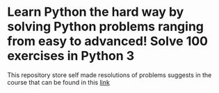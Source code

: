 # Learn Python the hard way by solving Python problems ranging from easy to advanced! Solve 100 exercises in Python 3 #

This repository store self made resolutions of problems suggests in the course that can be found in this [link](https://globant.udemy.com/course/python-video-workbook/learn/lecture/6315826#overview)


